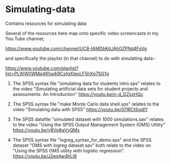# Simulating-data
Contains resources for simulating data

Several of the resources here map onto specific video screencasts in my You Tube channel; 

https://www.youtube.com/channel/UC8-IAMDbKdJAh0ZPNd4FsVg

and specifically the playlist (in that channel) to do with simulating data:-

https://www.youtube.com/playlist?list=PLWW0WMq4Kha4i9CsfgXIeoLF5hXg7SG1g

1) The SPSS syntax file "simulating data for students intro.sps"  relates to the video "Simulating artificial data sets for student projects and assessments: An Introduction"
https://youtu.be/n-d_DZsxHQc

2) The SPSS syntax file "make Monte Carlo data shell.sps" relates to the video "Simulating data with SPSS"
https://youtu.be/07lRCtSgdlY

3) The SPSS datafile "simulated dataset with 1000 simulations.sav" relates to the video "Using the SPSS Output Management System (OMS) Utility"
https://youtu.be/y8Ve8qVyQMs

4) The SPSS syntax file "logreg_syntax_for_demo.sps" and the SPSS dataset "OMS with logreg dataset.sav" both relate to the video on "Using the SPSS OMS utility with logistic regression".
https://youtu.be/J2eqAw4hLI8
